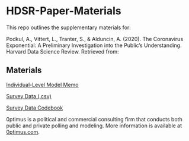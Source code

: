 # HDSR-Paper-Materials

This repo outlines the supplementary materials for: 

Podkul, A., Vittert, L., Tranter, S., \& Alduncin, A. (2020). The Coronavirus Exponential: A Preliminary Investigation into the Public’s Understanding. Harvard Data Science Review. Retrieved from: 

## Materials

<a href="https://github.com/optimus-forecasting-and-polling/HDSR-Paper-Materials/blob/master/IndividualModelingMemo.pdf">Individual-Level Model Memo</a>


<a href="https://github.com/optimus-forecasting-and-polling/HDSR-Paper-Materials/blob/master/Survey%20Data/Survey_data.csv">Survey Data (.csv)</a>

<a href="https://github.com/optimus-forecasting-and-polling/HDSR-Paper-Materials/blob/master/Survey%20Data/Codebook.pdf">Survey Data Codebook</a>



0ptimus is a political and commercial consulting firm that conducts both public and private polling and modeling. 
More information is available at <a href="https://www.0ptimus.com">0ptimus.com</a>.

